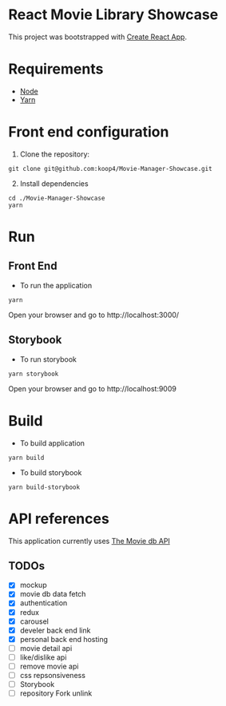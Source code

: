 # React Movie Library Showcase

This project was bootstrapped with [Create React App](https://github.com/facebook/create-react-app).

# Requirements

- [Node](https://nodejs.org/en/download/)
- [Yarn](https://yarnpkg.com/en/)


# Front end configuration

1. Clone the repository:

```
git clone git@github.com:koop4/Movie-Manager-Showcase.git
```

2. Install dependencies

```
cd ./Movie-Manager-Showcase
yarn
```

# Run 

## Front End

- To run the application

```
yarn
```

Open your browser and go to http://localhost:3000/


## Storybook

- To run storybook

```
yarn storybook
```

Open your browser and go to http://localhost:9009


# Build


- To build application

```
yarn build
```


- To build storybook

```
yarn build-storybook
```

# API references

This application currently uses [The Movie db API](https://developers.themoviedb.org/3)

## TODOs

- [X] mockup
- [x] movie db data fetch
- [X] authentication
- [X] redux
- [X] carousel
- [X] develer back end link
- [X] personal back end hosting
- [ ] movie detail api
- [ ] like/dislike api
- [ ] remove movie api
- [ ] css repsonsiveness
- [ ] Storybook 
- [ ] repository Fork unlink